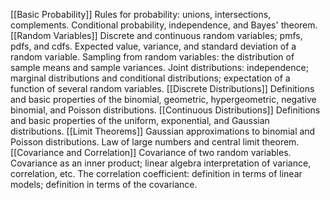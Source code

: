 [[Basic Probability]] Rules for probability: unions, intersections, complements. Conditional probability, independence, and Bayes' theorem. 
[[Random Variables]] Discrete and continuous random variables; pmfs, pdfs, and cdfs. Expected value, variance, and standard deviation of a random variable. Sampling from random variables: the distribution of sample means and sample variances. Joint distributions: independence; marginal distributions and conditional distributions; expectation of a function of several random variables. 
[[Discrete Distributions]] Definitions and basic properties of the binomial, geometric, hypergeometric, negative binomial, and Poisson distributions. 
[[Continuous Distributions]] Definitions and basic properties of the uniform, exponential, and Gaussian distributions. 
[[Limit Theorems]] Gaussian approximations to binomial and Poisson distributions. Law of large numbers and central limit theorem. 
[[Covariance and Correlation]] Covariance of two random variables. Covariance as an inner product; linear algebra interpretation of variance, correlation, etc. The correlation coefficient: definition in terms of linear models; definition in terms of the covariance. 